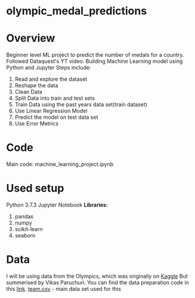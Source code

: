 # olympic_medal_predictions
# Overview
Beginner level ML project to predict the number of medals for a country. Followed Dataquest's YT video.
Building Machine Learning model using Python and Jupyter
Steps include: 
  1. Read and explore the dataset
  2. Reshape the data
  3. Clean Data
  4. Split Data into train and test sets
  5. Train Data using the past years data set(train dataset)
  6. Use Linear Regression Model
  7. Predict the model on test data set
  8. Use Error Metrics
# Code
Main code: machine_learning_project.ipynb

# Used setup
Python 3.7.3 
Jupyter Notebook
**Libraries:**
  1. pandas
  2. numpy
  3. scikit-learn
  4. seaborn

# Data
I will be using data from the Olympics, which was originally on [Kaggle]
But summerised by Vikas Paruchuri. You can find the data preparation code in this [link].
[team.csv] - main data set used for this




[Kaggle]: https://www.kaggle.com/datasets/heesoo37/120-years-of-olympic-history-athletes-and-results
[link]: https://github.com/dataquestio/project-walkthroughs/blob/master/beginner_ml/data_prep.ipynb
[team.csv]:https://github.com/ZiniaJoti/olympic_medal_predictions/blob/main/teams.csv
